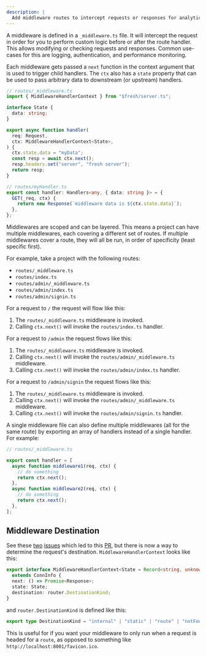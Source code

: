 ```yaml
---
description: |
  Add middleware routes to intercept requests or responses for analytics purposes, access control, or anything else.
---
```


A middleware is defined in a `_middleware.ts` file. It will intercept the
request in order for you to perform custom logic before or after the route
handler. This allows modifying or checking requests and responses. Common
use-cases for this are logging, authentication, and performance monitoring.

Each middleware gets passed a `next` function in the context argument that is
used to trigger child handlers. The `ctx` also has a `state` property that can
be used to pass arbitrary data to downstream (or upstream) handlers.

```ts
// routes/_middleware.ts
import { MiddlewareHandlerContext } from "$fresh/server.ts";

interface State {
  data: string;
}

export async function handler(
  req: Request,
  ctx: MiddlewareHandlerContext<State>,
) {
  ctx.state.data = "myData";
  const resp = await ctx.next();
  resp.headers.set("server", "fresh server");
  return resp;
}
```

```ts
// routes/myHandler.ts
export const handler: Handlers<any, { data: string }> = {
  GET(_req, ctx) {
    return new Response(`middleware data is ${ctx.state.data}`);
  },
};
```

Middlewares are scoped and can be layered. This means a project can have
multiple middlewares, each covering a different set of routes. If multiple
middlewares cover a route, they will all be run, in order of specificity (least
specific first).

For example, take a project with the following routes:

- `routes/_middleware.ts`
- `routes/index.ts`
- `routes/admin/_middleware.ts`
- `routes/admin/index.ts`
- `routes/admin/signin.ts`

For a request to `/` the request will flow like this:

1. The `routes/_middleware.ts` middleware is invoked.
2. Calling `ctx.next()` will invoke the `routes/index.ts` handler.

For a request to `/admin` the request flows like this:

1. The `routes/_middleware.ts` middleware is invoked.
2. Calling `ctx.next()` will invoke the `routes/admin/_middleware.ts`
   middleware.
3. Calling `ctx.next()` will invoke the `routes/admin/index.ts` handler.

For a request to `/admin/signin` the request flows like this:

1. The `routes/_middleware.ts` middleware is invoked.
2. Calling `ctx.next()` will invoke the `routes/admin/_middleware.ts`
   middleware.
3. Calling `ctx.next()` will invoke the `routes/admin/signin.ts` handler.

A single middleware file can also define multiple middlewares (all for the same
route) by exporting an array of handlers instead of a single handler. For
example:

```ts
// routes/_middleware.ts

export const handler = [
  async function middleware1(req, ctx) {
    // do something
    return ctx.next();
  },
  async function middleware2(req, ctx) {
    // do something
    return ctx.next();
  },
];
```

## Middleware Destination

See these [two](https://github.com/denoland/fresh/issues/521)
[issues](https://github.com/denoland/fresh/issues/1341) which led to this
[PR](https://github.com/denoland/fresh/pull/1123), but there is now a way to
determine the request's destination. `MiddlewareHandlerContext` looks like this:

```ts
export interface MiddlewareHandlerContext<State = Record<string, unknown>>
  extends ConnInfo {
  next: () => Promise<Response>;
  state: State;
  destination: router.DestinationKind;
}
```

and `router.DestinationKind` is defined like this:

```ts
export type DestinationKind = "internal" | "static" | "route" | "notFound";
```

This is useful for if you want your middleware to only run when a request is
headed for a `route`, as opposed to something like
`http://localhost:8001/favicon.ico`.
